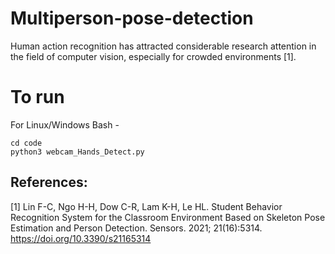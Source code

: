 # Multiperson-pose-detection

Human action recognition has attracted considerable research attention in the field of computer vision, especially for crowded environments [1].

# To run
For Linux/Windows Bash - 
```
cd code
python3 webcam_Hands_Detect.py
```



## References:

[1] Lin F-C, Ngo H-H, Dow C-R, Lam K-H, Le HL. Student Behavior Recognition System for the Classroom Environment Based on Skeleton Pose Estimation and Person Detection. Sensors. 2021; 21(16):5314. https://doi.org/10.3390/s21165314
